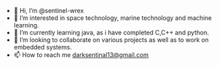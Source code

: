 - 👋 Hi, I’m @sentinel-wrex
- 👀 I’m interested in space technology, marine technology and machine learning.
- 🌱 I’m currently learning java, as i have completed C,C++ and python.
- 💞️ I’m looking to collaborate on various projects as well as to work on embedded systems.
- 📫 How to reach me darksentinal13@gmail.com

<!---
sentinel-wrex/sentinel-wrex is a ✨ special ✨ repository because its `README.md` (this file) appears on your GitHub profile.
You can click the Preview link to take a look at your changes.
--->
